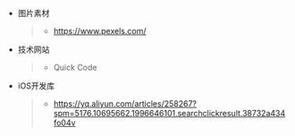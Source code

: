 + 图片素材 
 
	> + https://www.pexels.com/
	
	

+ 技术网站
	
	> + Quick Code
	
+ iOS开发库
	> + https://yq.aliyun.com/articles/258267?spm=5176.10695662.1996646101.searchclickresult.38732a434fo04v